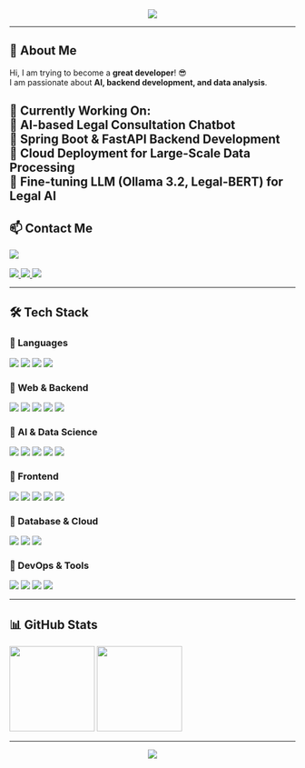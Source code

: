<!-- 헤더 -->
<div align="center">
  <img src="https://capsule-render.vercel.app/api?type=waving&color=0:142c5f,50:7F7FD5,100:142c5f&text=HanJuYeon💫&height=200&fontSize=50&fontColor=ffffff"/>
</div>

---

## 🚀 About Me  
Hi, I am trying to become a **great developer**! 😎  
I am passionate about **AI, backend development, and data analysis**.  

📍 **Currently Working On:**  
🔹 AI-based **Legal Consultation Chatbot**  
🔹 **Spring Boot** & **FastAPI** Backend Development  
🔹 **Cloud Deployment** for Large-Scale Data Processing  
🔹 **Fine-tuning LLM (Ollama 3.2, Legal-BERT) for Legal AI** 
---

## 📫 Contact Me  
<div>
  <a href="https://1drv.ms/b/s!An7zI-C7dV9o2VOkqt0_tglkeb2G?e=4nDql8">
    <img src="https://img.shields.io/badge/My%20Portfolio-F52525?style=for-the-badge&logo=adobeacrobatreader&logoColor=white">
  </a>
  <br/><br/>
  <a href="https://www.instagram.com/96h_joo/?igsh=MXM0ZWRmeTc5djZvcQ%3D%3D">
    <img src="https://img.shields.io/badge/Instagram-E4405F?style=for-the-badge&logo=Instagram&logoColor=white">
  </a>
  <a href="mailto:minibubbles030@gmail.com">
    <img src="https://img.shields.io/badge/Gmail-d14836?style=for-the-badge&logo=Gmail&logoColor=white">
  </a>
  <a href="mailto:wndus5357@naver.com">
    <img src="https://img.shields.io/badge/Naver-03C75A?style=for-the-badge&logo=Naver&logoColor=white">
  </a>
</div>

---

## 🛠 Tech Stack  

### 🔹 Languages  
<div>
  <img src="https://img.shields.io/badge/java-007396?style=for-the-badge&logo=java&logoColor=white">
  <img src="https://img.shields.io/badge/python-3776AB?style=for-the-badge&logo=python&logoColor=white">
  <img src="https://img.shields.io/badge/c++-00599C?style=for-the-badge&logo=c%2B%2B&logoColor=white">
  <img src="https://img.shields.io/badge/c-00599C?style=for-the-badge&logo=c&logoColor=white">
</div>

### 🔹 Web & Backend  
<div>
  <img src="https://img.shields.io/badge/spring boot-6DB33F?style=for-the-badge&logo=spring&logoColor=white">
  <img src="https://img.shields.io/badge/node.js-339933?style=for-the-badge&logo=Node.js&logoColor=white">
  <img src="https://img.shields.io/badge/fastapi-009688?style=for-the-badge&logo=fastapi&logoColor=white">
  <img src="https://img.shields.io/badge/web crawling-FF9900?style=for-the-badge&logo=python&logoColor=white">
  <img src="https://img.shields.io/badge/streamlit-FF4B4B?style=for-the-badge&logo=streamlit&logoColor=white">
</div>

### 🔹 AI & Data Science  
<div>
  <img src="https://img.shields.io/badge/ML-0277BD?style=for-the-badge&logo=TensorFlow&logoColor=white">
  <img src="https://img.shields.io/badge/DL-FF6F00?style=for-the-badge&logo=Keras&logoColor=white">
  <img src="https://img.shields.io/badge/LLM-800080?style=for-the-badge&logo=OpenAI&logoColor=white">
  <img src="https://img.shields.io/badge/EDA-008000?style=for-the-badge&logo=pandas&logoColor=white">
  <img src="https://img.shields.io/badge/Exaone3.5-5C2D91?style=for-the-badge&logo=ai&logoColor=white">
</div>

### 🔹 Frontend  
<div>
  <img src="https://img.shields.io/badge/html5-E34F26?style=for-the-badge&logo=html5&logoColor=white">
  <img src="https://img.shields.io/badge/css-1572B6?style=for-the-badge&logo=css3&logoColor=white">
  <img src="https://img.shields.io/badge/javascript-F7DF1E?style=for-the-badge&logo=javascript&logoColor=black">
  <img src="https://img.shields.io/badge/jquery-0769AD?style=for-the-badge&logo=jquery&logoColor=white">
  <img src="https://img.shields.io/badge/bootstrap-7952B3?style=for-the-badge&logo=bootstrap&logoColor=white">
</div>

### 🔹 Database & Cloud  
<div>
  <img src="https://img.shields.io/badge/mysql-4479A1?style=for-the-badge&logo=mysql&logoColor=white">
  <img src="https://img.shields.io/badge/mariaDB-003545?style=for-the-badge&logo=mariaDB&logoColor=white">
  <img src="https://img.shields.io/badge/google cloud-4285F4?style=for-the-badge&logo=googlecloud&logoColor=white">
</div>

### 🔹 DevOps & Tools  
<div>
  <img src="https://img.shields.io/badge/linux-FCC624?style=for-the-badge&logo=linux&logoColor=black">
  <img src="https://img.shields.io/badge/github-181717?style=for-the-badge&logo=github&logoColor=white">
  <img src="https://img.shields.io/badge/docker-2496ED?style=for-the-badge&logo=docker&logoColor=white">
  <img src="https://img.shields.io/badge/apache tomcat-F8DC75?style=for-the-badge&logo=apachetomcat&logoColor=white">
</div>


---

## 📊 GitHub Stats  
<div>
  <img src="https://github-readme-stats.vercel.app/api?username=JYeonHan&show_icons=true&theme=tokyonight" height="150">
  <img src="https://github-readme-stats.vercel.app/api/top-langs/?username=JYeonHan&layout=compact&theme=tokyonight" height="150">
</div>

---

<!-- 푸터 -->
<div align="center">
  <img src="https://capsule-render.vercel.app/api?section=footer&type=waving&color=7F7FD5"/>
</div>
